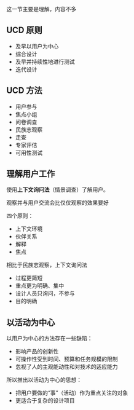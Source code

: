 这一节主要是理解，内容不多

## UCD 原则
- 及早以用户为中心
- 综合设计
- 及早并持续性地进行测试
- 迭代设计

## UCD 方法

- 用户参与
- 焦点小组
- 问卷调查
- 民族志观察
- 走查
- 专家评估
- 可用性测试

## 理解用户工作

使用**上下文询问法**（情景调查）了解用户。

观察并与用户交流会比仅仅观察的效果要好

四个原则：
- 上下文环境
- 伙伴关系
- 解释
- 焦点

相比于民族志观察，上下文询问法
- 过程更简短
- 重点更为明确、集中
- 设计人员只询问，不参与
- 目的明确

## 以活动为中心

以用户为中心的方法存在一些缺陷：
- 影响产品的创新性
- 可操作性受到时间、预算和任务规模的限制
- 忽视了人的主观能动性和对技术的适应能力

所以推出以活动为中心的思想：
- 把用户要做的“事”（活动）作为重点关注的对象
- 更适合于复杂的设计项目